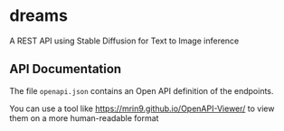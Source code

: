 # dreams
A REST API using Stable Diffusion for Text to Image inference

## API Documentation

The file `openapi.json` contains an Open API definition of the endpoints. 

You can use a tool like https://mrin9.github.io/OpenAPI-Viewer/ to view them on a more human-readable format
